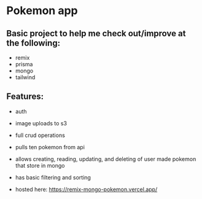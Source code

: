 # Pokemon app

##  Basic project to help me check out/improve at the following: 
- remix
- prisma
- mongo
- tailwind

## Features:
- auth
- image uploads to s3
- full crud operations

- pulls ten pokemon from api 
- allows creating, reading, updating, and deleting of user made pokemon that store in mongo
- has basic filtering and sorting

- hosted here: https://remix-mongo-pokemon.vercel.app/
